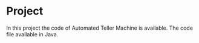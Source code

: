 # Project
In this project the code of Automated Teller Machine is available. The code file available in Java. 
